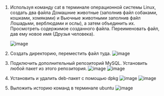 1. Используя команду cat в терминале операционной системы Linux, создать два файла Домашние животные (заполнив файл собаками, кошками, хомяками) и Вьючные животными заполнив файл Лошадьми, верблюдами и ослы), 
а затем объединить их. Просмотреть содержимое созданного файла. Переименовать файл, дав ему новое имя (Друзья человека).

    ![image](https://github.com/ZaripovAlex/Itogovaya_rabota/assets/112966921/d44dea61-790f-46ff-aa54-a60ec1cf2be0)

2. Создать директорию, переместить файл туда.
     ![image](https://github.com/ZaripovAlex/Itogovaya_rabota/assets/112966921/efecac00-9c3f-45aa-9959-48ada606c087)

3. Подключить дополнительный репозиторий MySQL. Установить любой пакет из этого репозитория.
    ![image](https://github.com/ZaripovAlex/Itogovaya_rabota/assets/112966921/9f0e9ce0-fa0e-40d6-96c8-53b3cfe9e209)
    ![image](https://github.com/ZaripovAlex/Itogovaya_rabota/assets/112966921/d4b4ecc1-10f4-43d9-aecd-fc4d910ae7f3)
4. Установить и удалить deb-пакет с помощью dpkg
   ![image](https://github.com/ZaripovAlex/Itogovaya_rabota/assets/112966921/ca0649b9-6510-451e-94c8-74accd9d9d69)
   ![image](https://github.com/ZaripovAlex/Itogovaya_rabota/assets/112966921/c79fdbb8-f60d-42fd-bc19-2730bc83fb79)

5. Выложить историю команд в терминале ubuntu
![image](https://github.com/ZaripovAlex/Itogovaya_rabota/assets/112966921/83c68ac9-5b1f-430c-9d89-afec02c01063)
   

